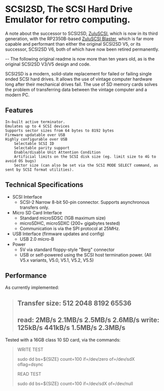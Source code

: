 # SCSI2SD, The SCSI Hard Drive Emulator for retro computing.

A note about the successor to SCSI2SD, [ZuluSCSI](https://www.ZuluSCSI.com), which is now in its third generation, with the RP2350B-based [ZuluSCSI Blaster]([https://shop.rabbitholecomputing.com/blogs/news/zuluscsi-blaster), which is far more capable and performant than either the original SCSI2SD V5, or its successor, SCSI2SD V6, both of which have now been retired permanently.

-- 
The following original readme is now more than ten years old, as is the original SCSI2SD V3/V5 design and code.

SCSI2SD is a modern, solid-state replacement for failed or failing single ended SCSI hard drives. 
It allows the use of vintage computer hardware long after their mechanical drives fail. 
The use of SD memory cards solves the problem of transferring data between the vintage computer and a modern PC.

## Features

    In-built active terminator.
    Emulates up to 4 SCSI devices
    Supports sector sizes from 64 bytes to 8192 bytes
    Firmware updatable over USB
    Highly configurable over USB
        Selectable SCSI ID
        Selectable parity support
        Enable/disable Unit Attention Condition
        Artificial limits on the SCSI disk size (eg. limit size to 4G to avoid OS bugs) 
        Sector size (can also be set via the SCSI MODE SELECT command, as sent by SCSI format utilities).

## Technical Specifications

* SCSI Interface
	* SCSI-2 Narrow 8-bit 50-pin connector. Supports asynchronous transfers only.
* Micro SD Card Interface
	* Standard microSDSC (1GB maximum size)
	* microSDHC, microSDXC (200+ gigabytes tested)
	* Communication is via the SPI protocol at 25MHz.
*  USB Interface (firmware updates and config)
	* USB 2.0 micro-B
* Power
	* 5V via standard floppy-style "Berg" connector
	* USB or self-powered using the SCSI host termination power. (All V5.x variants, V5.0, V5.1, V5.2, V5.5)

## Performance

As currently implemented:

> Transfer size:    512        2048        8192        65536
> -------------------------------------------------------
> read:			2MB/s     2.1MB/s     2.5MB/s     2.6MB/s
> write:			125kB/s   441kB/s     1.5MB/s     2.3MB/s
> -------------------------------------------------------


Tested with a 16GB class 10 SD card, via the commands:

 > WRITE TEST
 > 
 > sudo dd bs=${SIZE} count=100 if=/dev/zero of=/dev/sdX oflag=dsync
 >
 > READ TEST
 > 
 >sudo dd bs=${SIZE} count=100 if=/dev/sdX of=/dev/null
